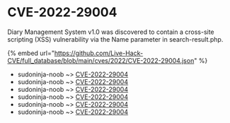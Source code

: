# CVE-2022-29004

Diary Management System v1.0 was discovered to contain a cross-site scripting (XSS) vulnerability via the Name parameter in search-result.php.

{% embed url="https://github.com/Live-Hack-CVE/full_database/blob/main/cves/2022/CVE-2022-29004.json" %}


* sudoninja-noob ~> [CVE-2022-29004](https://www.alice-snow.ru/2022/database/cve-2022-29004/cve-2022-29004-sudoninja-noob)
* sudoninja-noob ~> [CVE-2022-29004](https://www.alice-snow.ru/2022/database/cve-2022-29004/cve-2022-29004-sudoninja-noob)
* sudoninja-noob ~> [CVE-2022-29004](https://www.alice-snow.ru/2022/database/cve-2022-29004/cve-2022-29004-sudoninja-noob)
* sudoninja-noob ~> [CVE-2022-29004](https://www.alice-snow.ru/2022/database/cve-2022-29004/cve-2022-29004-sudoninja-noob)
* sudoninja-noob ~> [CVE-2022-29004](https://www.alice-snow.ru/2022/database/cve-2022-29004/cve-2022-29004-sudoninja-noob)
* sudoninja-noob ~> [CVE-2022-29004](https://www.alice-snow.ru/2022/database/cve-2022-29004/cve-2022-29004-sudoninja-noob)